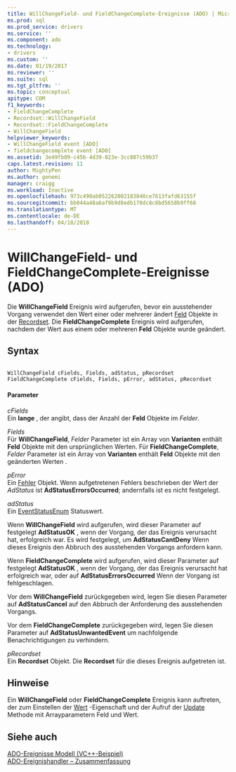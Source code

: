 ```yaml
---
title: WillChangeField- und FieldChangeComplete-Ereignisse (ADO) | Microsoft Docs
ms.prod: sql
ms.prod_service: drivers
ms.service: ''
ms.component: ado
ms.technology:
- drivers
ms.custom: ''
ms.date: 01/19/2017
ms.reviewer: ''
ms.suite: sql
ms.tgt_pltfrm: ''
ms.topic: conceptual
apitype: COM
f1_keywords:
- FieldChangeComplete
- Recordset::WillChangeField
- Recordset::FieldChangeComplete
- WillChangeField
helpviewer_keywords:
- WillChangeField event [ADO]
- fieldchangecomplete event [ADO]
ms.assetid: 3e49fb89-c45b-4d39-823e-3cc887c59b37
caps.latest.revision: 11
author: MightyPen
ms.author: genemi
manager: craigg
ms.workload: Inactive
ms.openlocfilehash: 973c490ab052262002183840ce7613fafd63155f
ms.sourcegitcommit: bb044a48a6af9b9d8edb178dc8c8bd5658b9ff68
ms.translationtype: MT
ms.contentlocale: de-DE
ms.lasthandoff: 04/18/2018
---
```

# <a name="willchangefield-and-fieldchangecomplete-events-ado"></a>WillChangeField- und FieldChangeComplete-Ereignisse (ADO)
Die **WillChangeField** Ereignis wird aufgerufen, bevor ein ausstehender Vorgang verwendet den Wert einer oder mehrerer ändert [Feld](../../../ado/reference/ado-api/field-object.md) Objekte in der [Recordset](../../../ado/reference/ado-api/recordset-object-ado.md). Die **FieldChangeComplete** Ereignis wird aufgerufen, nachdem der Wert aus einem oder mehreren **Feld** Objekte wurde geändert.  
  
## <a name="syntax"></a>Syntax  
  
```  
  
WillChangeField cFields, Fields, adStatus, pRecordset  
FieldChangeComplete cFields, Fields, pError, adStatus, pRecordset  
```  
  
#### <a name="parameters"></a>Parameter  
 *cFields*  
 Ein **lange** , der angibt, dass der Anzahl der **Feld** Objekte im *Felder*.  
  
 *Fields*  
 Für **WillChangeField**, *Felder* Parameter ist ein Array von **Varianten** enthält **Feld** Objekte mit den ursprünglichen Werten. Für **FieldChangeComplete**, *Felder* Parameter ist ein Array von **Varianten** enthält **Feld** Objekte mit den geänderten Werten .  
  
 *pError*  
 Ein [Fehler](../../../ado/reference/ado-api/error-object.md) Objekt. Wenn aufgetretenen Fehlers beschrieben der Wert der *AdStatus* ist **AdStatusErrorsOccurred**; andernfalls ist es nicht festgelegt.  
  
 *adStatus*  
 Ein [EventStatusEnum](../../../ado/reference/ado-api/eventstatusenum.md) Statuswert.  
  
 Wenn **WillChangeField** wird aufgerufen, wird dieser Parameter auf festgelegt **AdStatusOK** , wenn der Vorgang, der das Ereignis verursacht hat, erfolgreich war. Es wird festgelegt, um **AdStatusCantDeny** Wenn dieses Ereignis den Abbruch des ausstehenden Vorgangs anfordern kann.  
  
 Wenn **FieldChangeComplete** wird aufgerufen, wird dieser Parameter auf festgelegt **AdStatusOK** , wenn der Vorgang, der das Ereignis verursacht hat erfolgreich war, oder auf **AdStatusErrorsOccurred** Wenn der Vorgang ist fehlgeschlagen.  
  
 Vor dem **WillChangeField** zurückgegeben wird, legen Sie diesen Parameter auf **AdStatusCancel** auf den Abbruch der Anforderung des ausstehenden Vorgangs.  
  
 Vor dem **FieldChangeComplete** zurückgegeben wird, legen Sie diesen Parameter auf **AdStatusUnwantedEvent** um nachfolgende Benachrichtigungen zu verhindern.  
  
 *pRecordset*  
 Ein **Recordset** Objekt. Die **Recordset** für die dieses Ereignis aufgetreten ist.  
  
## <a name="remarks"></a>Hinweise  
 Ein **WillChangeField** oder **FieldChangeComplete** Ereignis kann auftreten, der zum Einstellen der [Wert](../../../ado/reference/ado-api/value-property-ado.md) -Eigenschaft und der Aufruf der [Update](../../../ado/reference/ado-api/update-method.md) Methode mit Arrayparametern Feld und Wert.  
  
## <a name="see-also"></a>Siehe auch  
 [ADO-Ereignisse Modell (VC++-Beispiel)](../../../ado/reference/ado-api/ado-events-model-example-vc.md)   
 [ADO-Ereignishandler – Zusammenfassung](../../../ado/guide/data/ado-event-handler-summary.md)
